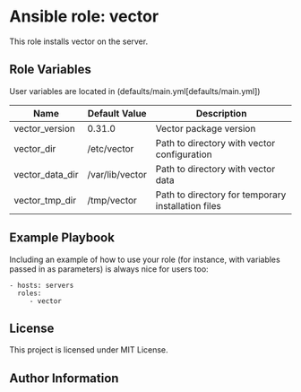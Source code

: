 Ansible role: vector
=========

This role installs vector on the server.


Role Variables
--------------

User variables are located in (defaults/main.yml[defaults/main.yml])

| Name | Default Value | Description |
|------|---------------|-------------|
| vector_version | 0.31.0 | Vector package version |
| vector_dir | /etc/vector | Path to directory with vector configuration |
| vector_data_dir | /var/lib/vector | Path to directory with vector data |
| vector_tmp_dir | /tmp/vector | Path to directory for temporary installation files |


Example Playbook
----------------

Including an example of how to use your role (for instance, with variables passed in as parameters) is always nice for users too:

    - hosts: servers
      roles:
         - vector

License
-------

This project is licensed under MIT License.

Author Information
------------------
